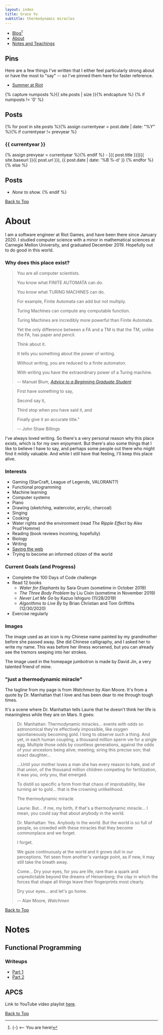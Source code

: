 ```yaml
---
layout: index
title: Grace Yu
subtitle: thermodynamic miracles
---
```


<a name="blog"></a>
<section>

- [Blog](#blog)[^marker]
- [About](#about)
- [Notes and Teachings](#notes)

[^marker]: {-}
  <-- You are here!

</section>

## Pins

Here are a few things I've written that I either feel particularly strong about or have the most to 
"say" -- so I've pinned them here for faster reference.

- [Summer at Riot](summer-at-riot/)

{% capture numposts %}{{ site.posts | size }}{% endcapture %}
{% if numposts != '0' %}
## Posts

{% for post in site.posts %}{% assign currentyear = post.date | date: "%Y" %}{% if currentyear != prevyear %}
### {{ currentyear }}
{% assign prevyear = currentyear %}{% endif %} - [{{ post.title }}]({{ site.baseurl }}{{ post.url }}), {{ post.date | date: '%B %-d' }}
{% endfor %}
{% else %}
## Posts

- *None to show.*
{% endif %}

[Back to Top](#blog)

<a name="about"></a>

# About

I am a software engineer at Riot Games, and have been there since January 2020. I
studied computer science with a minor in mathematical sciences at Carnegie
Mellon University, and graduated December 2019. Hopefully out to do good in this world.

### Why does this place exist?

> You are all computer scientists.
>
> You know what FINITE AUTOMATA can do.
>
> You know what TURING MACHINES can do.
>
> For example, Finite Automata can add but not multiply.
>
> Turing Machines can compute any computable function.
>
> Turing Machines are incredibly more powerful than Finite Automata.
>
> Yet the only difference between a FA and a TM is that the TM, unlike the FA, has paper and pencil.
>
> Think about it.
>
> It tells you something about the power of writing.
>
> Without writing, you are reduced to a finite automaton.
>
> With writing you have the extraordinary power of a Turing machine.
>
> -- Manuel Blum, [_Advice to a Beginning Graduate Student_](https://www.cs.cmu.edu/~mblum/research/pdf/grad.html)

> First have something to say,
>
> Second say it,
>
> Third stop when you have said it, and
>
> Finally give it an accurate title."
>
> -- John Shaw Billings


I've always loved writing. So there's a very personal reason why this place exists, which is for my own enjoyment.
But there's also some things that I like to believe I have to say, and perhaps some people out there who might
find it mildly valuable. And while I still have that feeling, I'll keep this place alive.

### Interests

- Gaming (StarCraft, League of Legends, VALORANT?)
- Functional programming
- Machine learning
- Computer systems
- Piano
- Drawing (sketching, watercolor, acrylic, charcoal)
- Singing
- Cooking
- Water rights and the environment (read _The Ripple Effect_ by Alex Prud'Homme)
- Reading (book reviews incoming, hopefully)
- Biology
- Writing
- [Saving the web](https://medium.com/matter/the-web-we-have-to-save-2eb1fe15a426)
- Trying to become an informed citizen of the world

### Current Goals (and Progress)

- Complete the 100 Days of Code challenge
- Read 12 books
  - _Water for Elephants_ by Sara Gruen (sometime in October 2019)
  - _The Three Body Problem_ by Liu Cixin (sometime in November 2019)
  - _Never Let Me Go_ by Kazuo Ishiguro (11/28/2019)
  - _Algorithms to Live By_ by Brian Christian and Tom Griffiths (12/30/2020)
- Exercise regularly

### Images

The image used as an icon is my Chinese name painted by my grandmother before she passed away. She did Chinese calligraphy, and I asked her to write my name. This was before her illness worsened, but you can already see the tremors seeping into her strokes.

The image used in the homepage jumbotron is made by David Jin, a very talented friend of mine.

### "just a thermodynamic miracle"

The tagline from my page is from _Watchmen_ by Alan Moore. It's from a quote by Dr. Manhattan that I love and has been dear to me through tough times.

It's a scene where Dr. Manhattan tells Laurie that he doesn't think her life is meaningless while they are on Mars. It goes:

> Dr. Manhattan: Thermodynamic miracles... events with odds so astronomical they're effectively impossible, like oxygen spontaneously becoming gold. I long to observe such a thing.
> And yet, in each human coupling, a thousand million sperm vie for a single egg. Multiple those odds by countless generations, against the odds of your ancestors being alive; meeting; siring this precise son; that exact daughter...
>
> ...Until your mother loves a man she has every reason to hate, and of that union, of the thousand million children competing for fertilization, it was you, only you, that emerged.
>
> To distill so specific a form from that chaos of improbability, like turning air to gold... that is the crowning unlikelihood.
>
> The thermodynamic miracle.
>
> Laurie: But... if me, my birth, if that's a thermodynamic miracle... I mean, you could say that about anybody in the world.
>
> Dr. Manhattan: Yes. Anybody in the world. But the world is so full of people, so crowded with these miracles that they become commonplace and we forget.
>
> I forget.
>
> We gaze continuously at the world and it grows dull in our perceptions. Yet seen from another's vantage point, as if new, it may still take the breath away.
>
> Come... Dry your eyes, for you are life, rare than a quark and unpredictable beyond the dreams of Heisenberg; the clay in which the forces that shape all things leave their fingerprints most clearly.
>
> Dry your eyes... and let's go home.
>
> -- Alan Moore, _Watchmen_


[Back to Top](#blog)
<a name="notes"></a>

# Notes

## Functional Programming
### Writeups

- [Part 1](fp-1/)
- [Part 2](fp-2/)

## APCS

Link to YouTube video playlist [here](https://www.youtube.com/playlist?list=PLJs5XCkocJ-eW5CLIW0KGlLOTSUuBEg9f).

[Back to Top](#blog)